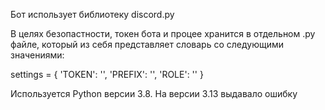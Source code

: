 Бот использует библиотеку discord.py

В целях безопастности, токен бота и процее хранится в отдельном .py файле, который из себя представляет словарь со следующими значениями:

settings = {
    'TOKEN': '',
    'PREFIX': '',
    'ROLE': ''
}

Используется Python версии 3.8. На версии 3.13 выдавало ошибку
